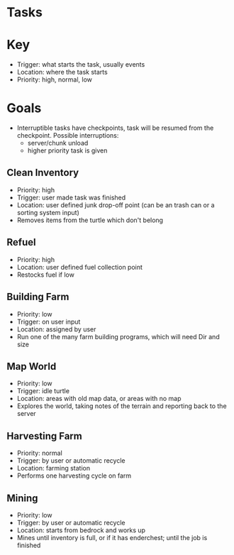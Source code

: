 # Tasks

# Key
* Trigger: what starts the task, usually events
* Location: where the task starts
* Priority: high, normal, low

# Goals
* Interruptible tasks have checkpoints, task will be resumed from the checkpoint. Possible interruptions:
  * server/chunk unload
  * higher priority task is given

## Clean Inventory
* Priority: high
* Trigger: user made task was finished
* Location: user defined junk drop-off point (can be an trash can or a sorting system input)
* Removes items from the turtle which don't belong

## Refuel
* Priority: high
* Location: user defined fuel collection point
* Restocks fuel if low
 
## Building Farm
* Priority: low
* Trigger: on user input
* Location: assigned by user 
* Run one of the many farm building programs, which will need Dir and size

## Map World
* Priority: low
* Trigger: idle turtle
* Location: areas with old map data, or areas with no map
* Explores the world, taking notes of the terrain and reporting back to the server

## Harvesting Farm
* Priority: normal
* Trigger: by user or automatic recycle
* Location: farming station
* Performs one harvesting cycle on farm

## Mining 
* Priority: low
* Trigger: by user or automatic recycle
* Location: starts from bedrock and works up
* Mines until inventory is full, or if it has enderchest; until the job is finished
